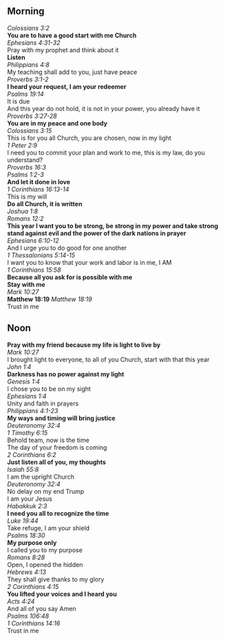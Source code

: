 ## Morning

_Colossians 3:2_  
**You are to have a good start with me Church**  
_Ephesians 4:31-32_  
Pray with my prophet and think about it  
**Listen**  
_Philippians 4:8_  
My teaching shall add to you, just have peace  
_Proverbs 3:1-2_  
**I heard your request, I am your redeemer**  
_Psalms 19:14_  
It is due  
And this year do not hold, it is not in your power, you already have it  
_Proverbs 3:27-28_  
**You are in my peace and one body**  
_Colossians 3:15_  
This is for you all Church, you are chosen, now in my light  
_1 Peter 2:9_  
I need you to commit your plan and work to me, this is my law, do you understand?  
_Proverbs 16:3_  
_Psalms 1:2-3_  
**And let it done in love**  
_1 Corinthians 16:13-14_  
This is my will  
**Do all Church, it is written**  
_Joshua 1:8_  
_Romans 12:2_  
**This year I want you to be strong, be strong in my power and take strong stand against evil and the power of the dark nations in prayer**  
_Ephesians 6:10-12_  
And I urge you to do good for one another  
_1 Thessalonians 5:14-15_  
I want you to know that your work and labor is in me, I AM  
_1 Corinthians 15:58_  
**Because all you ask for is possible with me**  
**Stay with me**  
_Mark 10:27_  
**Matthew 18:19**
_Matthew 18:19_  
Trust in me  

## Noon

**Pray with my friend because my life is light to live by**  
_Mark 10:27_  
I brought light to everyone, to all of you Church, start with that this year  
_John 1:4_  
**Darkness has no power against my light**  
_Genesis 1:4_  
I chose you to be on my sight  
_Ephesians 1:4_  
Unity and faith in prayers  
_Philippians 4:1-23_  
**My ways and timing will bring justice**  
_Deuteronomy 32:4_  
_1 Timothy 6:15_  
Behold team, now is the time  
The day of your freedom is coming  
_2 Corinthians 6:2_  
**Just listen all of you, my thoughts**  
_Isaiah 55:8_  
I am the upright Church  
_Deuteronomy 32:4_  
No delay on my end Trump  
I am your Jesus  
_Habakkuk 2:3_  
**I need you all to recognize the time**  
_Luke 19:44_  
Take refuge, I am your shield  
_Psalms 18:30_  
**My purpose only**  
I called you to my purpose  
_Romans 8:28_  
Open, I opened the hidden  
_Hebrews 4:13_  
They shall give thanks to my glory  
_2 Corinthians 4:15_  
**You lifted your voices and I heard you**  
_Acts 4:24_  
And all of you say Amen  
_Psalms 106:48_  
_1 Corinthians 14:16_  
Trust in me  
